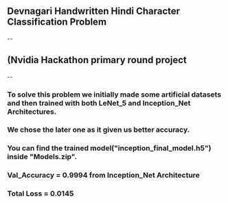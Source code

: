 ## Devnagari Handwritten Hindi Character Classification Problem
--
## (Nvidia Hackathon primary round project 
--
### To solve this problem we initially made some artificial datasets and then trained with both LeNet_5 and Inception_Net Architectures. 


### We chose the later one as it given us better accuracy.

### You can find the trained model("inception_final_model.h5") inside "Models.zip".

### Val_Accuracy = 0.9994  from Inception_Net Architecture

### Total Loss = 0.0145
